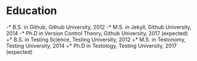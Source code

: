  Education
 ======
-* B.S. in Github, Github University, 2012
-* M.S. in Jekyll, Github University, 2014
-* Ph.D in Version Control Theory, Github University, 2017 (expected)
+* B.S. in Testing Science, Testing University, 2012
+* M.S. in Testonomy, Testing University, 2014
+* Ph.D in Testology, Testing University, 2017 (expected)
